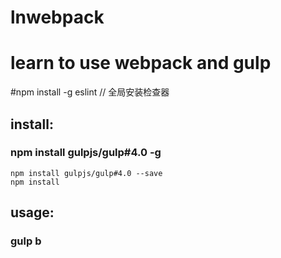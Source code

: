 # lnwebpack

# learn to use webpack and gulp

#npm install -g eslint  // 全局安装检查器

## install:
### npm install gulpjs/gulp#4.0 -g 
    npm install gulpjs/gulp#4.0 --save
    npm install

## usage:
### gulp b
